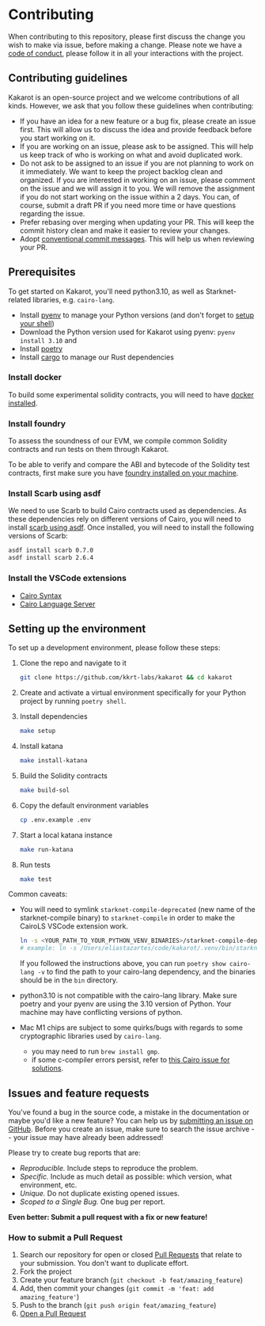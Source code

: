 # Contributing

When contributing to this repository, please first discuss the change you wish
to make via issue, before making a change. Please note we have a
[code of conduct](CODE_OF_CONDUCT.md), please follow it in all your interactions
with the project.

## Contributing guidelines

Kakarot is an open-source project and we welcome contributions of all kinds. However, we ask that you follow these guidelines when contributing:

- If you have an idea for a new feature or a bug fix, please create an issue first. This will allow us to discuss the idea and provide feedback before you start working on it.
- If you are working on an issue, please ask to be assigned. This will help us keep track of who is working on what and avoid duplicated work.
- Do not ask to be assigned to an issue if you are not planning to work on it immediately. We want to keep the project backlog clean and organized. If you are interested in working on an issue, please comment on the issue and we will assign it to you. We will remove the assignment if you do not start working on the issue within a 2 days. You can, of course, submit a draft PR if you need more time or have questions regarding the issue.
- Prefer rebasing over merging when updating your PR. This will keep the commit history clean and make it easier to review your changes.
- Adopt [conventional commit messages](https://www.conventionalcommits.org/en/v1.0.0/). This will help us when reviewing your PR.

## Prerequisites

To get started on Kakarot, you'll need python3.10, as well as Starknet-related
libraries, e.g. `cairo-lang`.

- Install [pyenv](https://github.com/pyenv/pyenv) to manage your Python versions (and don't forget to [setup your shell](https://github.com/pyenv/pyenv?tab=readme-ov-file#set-up-your-shell-environment-for-pyenv))
- Download the Python version used for Kakarot using pyenv: `pyenv install 3.10` and
- Install [poetry](https://python-poetry.org/docs/)
- Install [cargo](https://doc.rust-lang.org/cargo/getting-started/installation.html) to manage our Rust dependencies

### Install docker

To build some experimental solidity contracts, you will need to have [docker installed](https://docs.docker.com/get-docker/).

### Install foundry

To assess the soundness of our EVM, we compile common Solidity contracts and run
tests on them through Kakarot.

To be able to verify and compare the ABI and bytecode of the Solidity test
contracts, first make sure you have
[foundry installed on your machine](https://book.getfoundry.sh/getting-started/installation).

### Install Scarb using asdf

We need to use Scarb to build Cairo contracts used as dependencies. As these dependencies rely on different versions of Cairo, you will need to install [scarb using asdf](https://docs.swmansion.com/scarb/download.html#install-via-asdf).
Once installed, you will need to install the following versions of Scarb:

```sh
asdf install scarb 0.7.0
asdf install scarb 2.6.4
```

### Install the VSCode extensions

- [Cairo Syntax](https://marketplace.visualstudio.com/items?itemName=starkware.cairo)
- [Cairo Language Server](https://marketplace.visualstudio.com/items?itemName=ericglau.cairo-ls)

## Setting up the environment

To set up a development environment, please follow these steps:

1. Clone the repo and navigate to it

   ```sh
   git clone https://github.com/kkrt-labs/kakarot && cd kakarot
   ```

2. Create and activate a virtual environment specifically for your Python project by running `poetry shell`.

3. Install dependencies

   ```sh
   make setup
   ```

4. Install katana

   ```sh
   make install-katana
   ```

5. Build the Solidity contracts

   ```sh
   make build-sol
   ```

6. Copy the default environment variables

   ```sh
   cp .env.example .env
   ```

7. Start a local katana instance

   ```sh
   make run-katana
   ```

8. Run tests

   ```sh
   make test
   ```

Common caveats:

- You will need to symlink `starknet-compile-deprecated` (new name of the
  starknet-compile binary) to `starknet-compile` in order to make the CairoLS
  VSCode extension work.

  ```bash
  ln -s <YOUR_PATH_TO_YOUR_PYTHON_VENV_BINARIES>/starknet-compile-deprecated <YOUR_PATH_TO_LOCAL_BINARIES>/starknet-compile
  # example: ln -s /Users/eliastazartes/code/kakarot/.venv/bin/starknet-compile-deprecated /usr/local/bin/starknet-compile
  ```

  If you followed the instructions above, you can run `poetry show cairo-lang -v` to find the path to your cairo-lang dependency, and the binaries should be in the `bin` directory.

- python3.10 is not compatible with the cairo-lang library. Make sure poetry and
  your pyenv are using the 3.10 version of Python. Your machine may have conflicting versions of python.
- Mac M1 chips are subject to some quirks/bugs with regards to some
  cryptographic libraries used by `cairo-lang`.
  - you may need to run `brew install gmp`.
  - if some c-compiler errors persist, refer to
    [this Cairo issue for solutions](https://github.com/OpenZeppelin/nile/issues/22).

## Issues and feature requests

You've found a bug in the source code, a mistake in the documentation or maybe
you'd like a new feature? You can help us by
[submitting an issue on GitHub](https://github.com/kkrt-labs/kakarot/issues/new/choose).
Before you create an issue, make sure to search the issue archive -- your issue
may have already been addressed!

Please try to create bug reports that are:

- _Reproducible._ Include steps to reproduce the problem.
- _Specific._ Include as much detail as possible: which version, what
  environment, etc.
- _Unique._ Do not duplicate existing opened issues.
- _Scoped to a Single Bug._ One bug per report.

**Even better: Submit a pull request with a fix or new feature!**

### How to submit a Pull Request

1. Search our repository for open or closed
   [Pull Requests](https://github.com/kkrt-labs/kakarot/pulls) that relate to
   your submission. You don't want to duplicate effort.
1. Fork the project
1. Create your feature branch (`git checkout -b feat/amazing_feature`)
1. Add, then commit your changes (`git commit -m 'feat: add amazing_feature'`)
1. Push to the branch (`git push origin feat/amazing_feature`)
1. [Open a Pull Request](https://github.com/kkrt-labs/kakarot/compare?expand=1)
